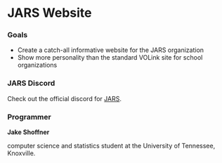 # JARS Website

### Goals
- Create a catch-all informative website for the JARS organization
- Show more personality than the standard VOLink site for school organizations


### JARS Discord
Check out the official discord for [JARS](https://discord.gg/CrWDz2kXvG).

### Programmer
**Jake Shoffner**

computer science and statistics student at the University of Tennessee, Knoxville.
